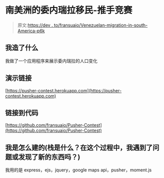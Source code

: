 # 南美洲的委内瑞拉移民-推手竞赛

> 原文:[https://dev . to/fransuaio/Venezuelan-migration-in-south-America-p6k](https://dev.to/fransuaio/venezuelan-migration-in-south-america-p6k)

## 我造了什么

我做了一个应用程序来展示委内瑞拉的人口变化

## 演示链接

[https://pusher-contest.herokuapp.com](https://pusher-contest.herokuapp.com)

## 链接到代码

[https://github.com/fransuaio/Pusher-Contest](https://github.com/fransuaio/Pusher-Contest)

## 我是怎么建的(栈是什么？在这个过程中，我遇到了问题或发现了新的东西吗？)

我用的是 express，ejs，jquery，google maps api，pusher，moment.js